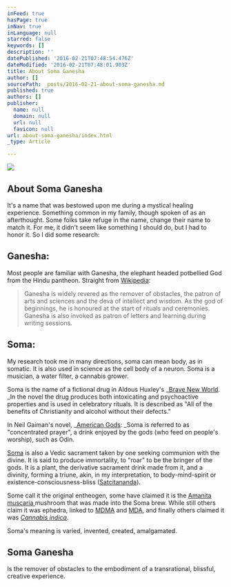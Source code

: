 ```yaml
---
inFeed: true
hasPage: true
inNav: true
inLanguage: null
starred: false
keywords: []
description: ''
datePublished: '2016-02-21T07:48:54.476Z'
dateModified: '2016-02-21T07:48:01.903Z'
title: About Soma Ganesha
author: []
sourcePath: _posts/2016-02-21-about-soma-ganesha.md
published: true
authors: []
publisher:
  name: null
  domain: null
  url: null
  favicon: null
url: about-soma-ganesha/index.html
_type: Article

---
```

![](https://the-grid-user-content.s3-us-west-2.amazonaws.com/34632467-aa56-4552-bb92-61d1a364961a.JPG)

## About Soma Ganesha

It's a name that was bestowed upon me during a mystical healing experience. Something common in my family, though spoken of as an afterthought. Some folks take refuge in the name, change their name to match it. For me, it didn't seem like something I should do, but I had to honor it. So I did some research:

## Ganesha: 

Most people are familiar with Ganesha, the elephant headed potbellied God from the Hindu pantheon. Straight from [Wikipedia][0]: 
> 
> Ganesha is widely revered as the remover of obstacles, the patron of arts and sciences and the deva of intellect and wisdom. As the god of beginnings, he is honoured at the start of rituals and ceremonies. Ganesha is also invoked as patron of letters and learning during writing sessions.

## Soma: 

My research took me in many directions, soma can mean body, as in somatic. It is also used in science as the cell body of a neuron. Soma is a musician, a water filter, a cannabis grower. 

Soma is the name of a fictional drug in Aldous Huxley's _[Brave New World][1]. _In the novel the drug produces both intoxicating and psychoactive properties and is used in celebratory rituals. It is described as "All of the benefits of Christianity and alcohol without their defects." 

In Neil Gaiman's novel,  _[American Gods][2]: _Soma is referred to as "concentrated prayer", a drink enjoyed by the gods (who feed on people's worship), such as Odin.

[Soma][3] is also a Vedic sacrament taken by one seeking communion with the divine. It is said to produce immortality, to "roar" to be the bringer of the gods. It is a plant, the derivative sacrament drink made from it, and a divinity, forming a triune, akin, in my interpretation, to body-mind-spirit or existence-consciousness-bliss ([Satcitananda][4]). 

Some call it the original entheogen, some have claimed it is the [Amanita muscaria ][5]mushroom that was made into the Soma brew. While still others claim it was ephedra, linked to [MDMA][6] and [MDA][7], and finally others claimed it was [_Cannabis indica_][8]. 

Soma's meaning is varied, invented, created, amalgamated.

## Soma Ganesha

Is the remover of obstacles to the embodiment of a transrational, blissful, creative experience.

[0]: https://en.m.wikipedia.org/wiki/Ganesha
[1]: https://en.m.wikipedia.org/wiki/Brave_New_World
[2]: https://en.m.wikipedia.org/wiki/American_Gods
[3]: https://en.m.wikipedia.org/wiki/Soma
[4]: https://en.wikipedia.org/wiki/Satcitananda
[5]: https://en.m.wikipedia.org/wiki/Amanita_muscaria
[6]: https://en.wikipedia.org/wiki/MDMA
[7]: https://en.wikipedia.org/wiki/Methylenedioxyamphetamine
[8]: https://en.wikipedia.org/wiki/Cannabis_indica